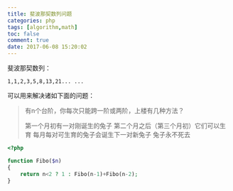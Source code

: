 ```yaml
---
title: 斐波那契数列问题
categories: php
tags: [algorithm,math]
toc: false
comment: true
date: 2017-06-08 15:20:02
---
```


斐波那契数列：

```
1,1,2,3,5,8,13,21... ...
```


<!--more-->

可以用来解决诸如下面的问题：
> 有n个台阶，你每次只能跨一阶或两阶，上楼有几种方法？
>
> 第一个月初有一对刚诞生的兔子
第二个月之后（第三个月初）它们可以生育
每月每对可生育的兔子会诞生下一对新兔子
兔子永不死去



``` php
<?php

function Fibo($n)
{
	return n<2 ? 1 : Fibo(n-1)+Fibo(n-2);
}
```
